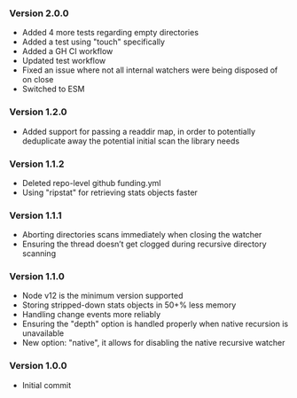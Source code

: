 ### Version 2.0.0
- Added 4 more tests regarding empty directories
- Added a test using "touch" specifically
- Added a GH CI workflow
- Updated test workflow
- Fixed an issue where not all internal watchers were being disposed of on close
- Switched to ESM

### Version 1.2.0
- Added support for passing a readdir map, in order to potentially deduplicate away the potential initial scan the library needs

### Version 1.1.2
- Deleted repo-level github funding.yml
- Using "ripstat" for retrieving stats objects faster

### Version 1.1.1
- Aborting directories scans immediately when closing the watcher
- Ensuring the thread doesn’t get clogged during recursive directory scanning

### Version 1.1.0
- Node v12 is the minimum version supported
- Storing stripped-down stats objects in 50+% less memory
- Handling change events more reliably
- Ensuring the "depth" option is handled properly when native recursion is unavailable
- New option: "native", it allows for disabling the native recursive watcher

### Version 1.0.0
- Initial commit
